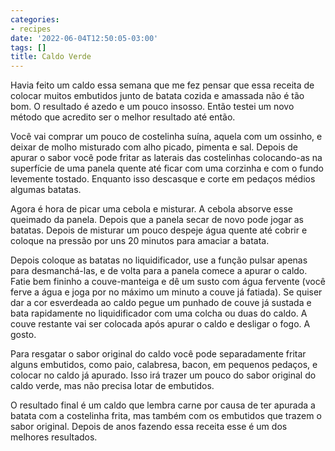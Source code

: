 ```yaml
---
categories:
- recipes
date: '2022-06-04T12:50:05-03:00'
tags: []
title: Caldo Verde
---
```


Havia feito um caldo essa semana que me fez pensar que essa receita de colocar muitos embutidos junto de batata cozida e amassada não é tão bom. O resultado é azedo e um pouco insosso. Então testei um novo método que acredito ser o melhor resultado até então.

Você vai comprar um pouco de costelinha suína, aquela com um ossinho, e deixar de molho misturado com alho picado, pimenta e sal. Depois de apurar o sabor você pode fritar as laterais das costelinhas colocando-as na superfície de uma panela quente até ficar com uma corzinha e com o fundo levemente tostado. Enquanto isso descasque e corte em pedaços médios algumas batatas.

Agora é hora de picar uma cebola e misturar. A cebola absorve esse queimado da panela. Depois que a panela secar de novo pode jogar as batatas. Depois de misturar um pouco despeje água quente até cobrir e coloque na pressão por uns 20 minutos para amaciar a batata.

Depois coloque as batatas no liquidificador, use a função pulsar apenas para desmanchá-las, e de volta para a panela comece a apurar o caldo. Fatie bem fininho a couve-manteiga e dê um susto com água fervente (você ferve a água e joga por no máximo um minuto a couve já fatiada). Se quiser dar a cor esverdeada ao caldo pegue um punhado de couve já sustada e bata rapidamente no liquidificador com uma colcha ou duas do caldo. A couve restante vai ser colocada após apurar o caldo e desligar o fogo. A gosto.

Para resgatar o sabor original do caldo você pode separadamente fritar alguns embutidos, como paio, calabresa, bacon, em pequenos pedaços, e colocar no caldo já apurado. Isso irá trazer um pouco do sabor original do caldo verde, mas não precisa lotar de embutidos.

O resultado final é um caldo que lembra carne por causa de ter apurada a batata com a costelinha frita, mas também com os embutidos que trazem o sabor original. Depois de anos fazendo essa receita esse é um dos melhores resultados.